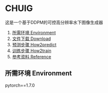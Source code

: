 # CHUIG
这是一个基于DDPM的可控高分辨率水下图像生成器
1. [所需环境 Environment](#所需环境-environment)
2. [文件下载 Download](#文件下载-download)
3. [预测步骤 How2predict](#预测步骤-how2predict)
4. [训练步骤 How2train](#训练步骤-how2train)
5. [参考资料 Reference](#参考资料-reference)

## 所需环境 Environment

pytorch==1.7.0 
